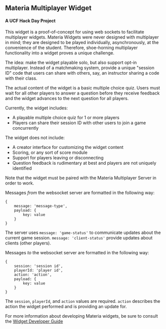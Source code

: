 ## Materia Multiplayer Widget

#### A UCF Hack Day Project

This widget is a proof-of-concept for using web sockets to facilitate multiplayer widgets.
Materia Widgets were never designed with multiplayer in mind; they are designed to be played individually, asynchronously,
at the convenience of the student. Therefore, shoe-horning multiplayer functionality into a widget proves a unique challenge.

The idea: make the widget playable solo, but also support opt-in multiplayer. Instead of a matchmaking system,
provide a unique "session ID" code that users can share with others, say, an instructor sharing a code with their class.

The actual content of the widget is a basic multiple choice quiz. Users must wait for all other players to answer a question before they receive feedback and
the widget advances to the next question for all players.

Currently, the widget includes:

- A playable multiple choice quiz for 1 or more players
- Players can share their session ID with other users to join a game concurrently

The widget does not include:

- A creator interface for customizing the widget content
- Scoring, or any sort of score module
- Support for players leaving or disconnecting
- Question feedback is rudimentary at best and players are not uniquely identified

Note that the widget must be paired with the Materia Multiplayer Server in order to work.

Messages _from_ the websocket server are formatted in the following way:
```
{
    message: 'message-type',
    payload: {
        key: value
    }
}
```
The server uses `message: 'game-status'` to communicate updates about the current game session. `message: 'client-status'` provide updates about clients (other players).

Messages _to_ the websocket server are formatted in the following way:
```
{
    session: 'session id',
    playerId: 'player id',
    action: 'action',
    payload: {
        key: value
    }
}
```
The `session`, `playerId`, and `action` values are required. `action` describes the action the widget performed and is providing an update for.

For more information about developing Materia widgets, be sure to consult the [Widget Developer Guide](https://ucfopen.github.io/Materia-Docs/develop/widget-developer-guide.html)

